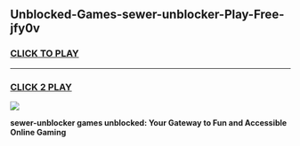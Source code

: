 
## Unblocked-Games-sewer-unblocker-Play-Free-jfy0v
<h3>
<a href="https://premium76.site?title=sewer-unblocker&ref=10A">CLICK TO PLAY</a></h3>
<hr>

<h3>
<a href="https://premium76.site?title=sewer-unblocker&ref=10A">CLICK 2 PLAY</a>
  
</h3>

<a href="https://premium76.site?title=sewer-unblocker&ref=10A"><img src="https://clearcache.store/games.png"></a>


**sewer-unblocker games unblocked: Your Gateway to Fun and Accessible Online Gaming**
